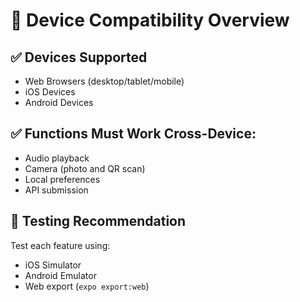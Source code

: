 # 📱 Device Compatibility Overview

## ✅ Devices Supported
- Web Browsers (desktop/tablet/mobile)
- iOS Devices
- Android Devices

## ✅ Functions Must Work Cross-Device:
- Audio playback
- Camera (photo and QR scan)
- Local preferences
- API submission

## 📌 Testing Recommendation
Test each feature using:
- iOS Simulator
- Android Emulator
- Web export (`expo export:web`)
